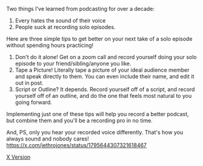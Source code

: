 ---
---

Two things I've learned from podcasting for over a decade: 
1. Every hates the sound of their voice
2. People suck at recording solo episodes. 

Here are three simple tips to get better on your next take of a solo episode without spending hours practicing!

1. Don't do it alone! 
Get on a zoom call and record yourself doing your solo episode to your friend/sibling/anyone you like. 
1. Tape a Picture! 
Literally tape a picture of your ideal audience member and speak directly to them. You can even include their name, and edit it out in post. 
1. Script or Outline?
It depends. Record yourself off of a script, and record yourself off of an outline, and do the one that feels most natural to you going forward. 

Implementing just one of these tips will help you record a better podcast, but combine them and you'll be a recording pro in no time. 

And, PS, only you hear your recorded voice differently. That's how you always sound and nobody cares! https://x.com/jethrojones/status/1795644307321618467

[X Version](https://x.com/jethrojones/status/1796050007373521311)